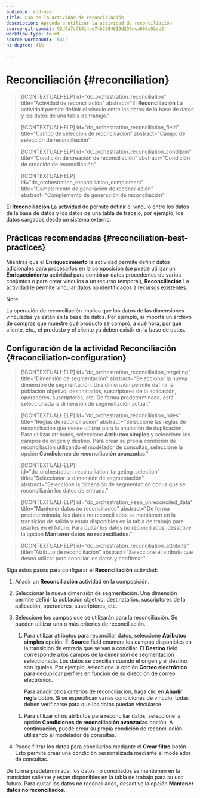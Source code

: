 ```yaml
---
audience: end-user
title: Uso de la actividad de reconciliación
description: Aprenda a utilizar la actividad de reconciliación
source-git-commit: 92d4a7cf1414ae74b2684619d295eca065a92ce2
workflow-type: tm+mt
source-wordcount: '534'
ht-degree: 41%

---
```


# Reconciliación {#reconciliation}

>[!CONTEXTUALHELP]
>id="dc_orchestration_reconciliation"
>title="Actividad de reconciliación"
>abstract="El **Reconciliación** La actividad permite definir el vínculo entre los datos de la base de datos y los datos de una tabla de trabajo."

>[!CONTEXTUALHELP]
>id="dc_orchestration_reconciliation_field"
>title="Campo de selección de reconciliación"
>abstract="Campo de selección de reconciliación"

>[!CONTEXTUALHELP]
>id="dc_orchestration_reconciliation_condition"
>title="Condición de creación de reconciliación"
>abstract="Condición de creación de reconciliación"

>[!CONTEXTUALHELP]
>id="dc_orchestration_reconciliation_complement"
>title="Complemento de generación de reconciliación"
>abstract="Complemento de generación de reconciliación"

El **Reconciliación** La actividad de permite definir el vínculo entre los datos de la base de datos y los datos de una tabla de trabajo, por ejemplo, los datos cargados desde un sistema externo.

<!--For example, the **Reconciliation** activity can be placed after a **Load file** activity to import non-standard data into the database. In this case, the **Reconciliation** activity lets you define the link between the data in the Adobe Campaign database and the data in the work table.-->

## Prácticas recomendadas {#reconciliation-best-practices}

Mientras que el **Enriquecimiento** la actividad permite definir datos adicionales para procesarlos en la composición (se puede utilizar un **Enriquecimiento** actividad para combinar datos procedentes de varios conjuntos o para crear vínculos a un recurso temporal), **Reconciliación** La actividad le permite vincular datos no identificados a recursos existentes.

>[!NOTE]
>La operación de reconciliación implica que los datos de las dimensiones vinculadas ya están en la base de datos.  Por ejemplo, si importa un archivo de compras que muestre qué producto se compró, a qué hora, por qué cliente, etc., el producto y el cliente ya deben existir en la base de datos.

## Configuración de la actividad Reconciliación {#reconciliation-configuration}

>[!CONTEXTUALHELP]
>id="dc_orchestration_reconciliation_targeting"
>title="Dimensión de segmentación"
>abstract="Seleccionar la nueva dimensión de segmentación. Una dimensión permite definir la población objetivo: destinatarios, suscriptores de la aplicación, operadores, suscriptores, etc. De forma predeterminada, está seleccionada la dimensión de segmentación actual."

>[!CONTEXTUALHELP]
>id="dc_orchestration_reconciliation_rules"
>title="Reglas de reconciliación"
>abstract="Seleccione las reglas de reconciliación que desee utilizar para la anulación de duplicación. Para utilizar atributos, seleccione **Atributos simples** y seleccione los campos de origen y destino. Para crear su propia condición de reconciliación utilizando el modelador de consultas, seleccione la opción **Condiciones de reconciliación avanzadas**."

>[!CONTEXTUALHELP]
>id="dc_orchestration_reconciliation_targeting_selection"
>title="Seleccionar la dimensión de segmentación"
>abstract="Seleccione la dimensión de segmentación con la que se reconciliarán los datos de entrada."

>[!CONTEXTUALHELP]
>id="dc_orchestration_keep_unreconciled_data"
>title="Mantener datos no reconciliados"
>abstract="De forma predeterminada, los datos no reconciliados se mantienen en la transición de salida y están disponibles en la tabla de trabajo para usarlos en el futuro. Para quitar los datos no reconciliados, desactive la opción **Mantener datos no reconciliados**."

>[!CONTEXTUALHELP]
>id="dc_orchestration_reconciliation_attribute"
>title="Atributo de reconciliación"
>abstract="Seleccione el atributo que desea utilizar para conciliar los datos y confirmar."

Siga estos pasos para configurar el **Reconciliación** actividad:

1. Añadir un **Reconciliación** actividad en la composición. <!--This activity should be added following a transition containing a population whose targeting dimension does not directly come from Adobe Campaign. -->

1. Seleccionar la nueva dimensión de segmentación. Una dimensión permite definir la población objetivo: destinatarios, suscriptores de la aplicación, operadores, suscriptores, etc. <!--[Learn more about targeting dimensions](../../audience/about-recipients.md#targeting-dimensions).-->

1. Seleccione los campos que se utilizarán para la reconciliación. Se pueden utilizar uno o más criterios de reconciliación.

   1. Para utilizar atributos para reconciliar datos, seleccione **Atributos simples** opción. El **Source** field enumera los campos disponibles en la transición de entrada que se van a conciliar. El **Destino** field corresponde a los campos de la dimensión de segmentación seleccionada. Los datos se concilian cuando el origen y el destino son iguales. Por ejemplo, seleccione la opción **Correo electrónico** para deduplicar perfiles en función de su dirección de correo electrónico.

      Para añadir otros criterios de reconciliación, haga clic en **Añadir regla** botón. Si se especifican varias condiciones de vínculo, todas deben verificarse para que los datos puedan vincularse.

   <!--     ![](../assets/workflow-reconciliation-criteria.png)-->

   1. Para utilizar otros atributos para reconciliar datos, seleccione la opción **Condiciones de reconciliación avanzadas** opción. A continuación, puede crear su propia condición de reconciliación utilizando el modelador de consultas. <!--[Learn how to work with the query modeler](../../query/query-modeler-overview.md).-->

1. Puede filtrar los datos para conciliarlos mediante el **Crear filtro** botón. Esto permite crear una condición personalizada mediante el modelador de consultas. <!--[Learn how to work with the query modeler](../../query/query-modeler-overview.md)-->

De forma predeterminada, los datos no conciliados se mantienen en la transición saliente y están disponibles en la tabla de trabajo para su uso futuro. Para quitar los datos no reconciliados, desactive la opción **Mantener datos no reconciliados**.

<!--
## Example {#reconciliation-example}

The following example demonstrates a workflow that creates an audience of profiles directly from an imported file containing new clients. It is made up of the following activities:

The workflow is designed as follows:

![](../assets/workflow-reconciliation-sample-1.0.png)

 
It is built with the following activities:

* A [Load file](load-file.md) activity uploads a file containing profiles data that were extracted from an external tool.

    For example:

    ```
    lastname;firstname;email;birthdate;
    JACKMAN;Megan;megan.jackman@testmail.com;07/08/1975;
    PHILLIPS;Edward;phillips@testmail.com;09/03/1986;
    WEAVER;Justin;justin_w@testmail.com;11/15/1990;
    MARTIN;Babe;babeth_martin@testmail.net;11/25/1964;
    REESE;Richard;rreese@testmail.com;02/08/1987;
    ```

* A **Reconciliation** activity which identifies the incoming data as profiles, by using the **email** and **Date of birth** fields as reconciliation criteria.

    ![](../assets/workflow-reconciliation-sample-1.1.png)

* A [Save audience](save-audience.md) activity to create a new audience based on these updates. You can also replace the **Save audience** activity by an **End** activity if no specific audience needs to be created or updated. Recipient profiles are updated in any case when you run the workflow.


## Compatibility {#reconciliation-compat}

The **Reconciliation** activity does not exist in the Client console. All **Enrichments** activities created in the Client console with the reconciliation options enabled are displayed as **Reconciliation** activities in Campaign Web user interface.
-->
